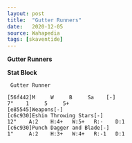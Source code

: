 ```yaml
---
layout: post
title:  "Gutter Runners"
date:   2020-12-05
source: Wahapedia
tags: [skaventide]
---
```


**Gutter Runners**

**Stat Block**
```
 Gutter Runner
```

```
[56f442]M     W     B     Sa    [-]
7"    1     5     5+    
[e85545]Weapons[-]
[c6c930]Eshin Throwing Stars[-]
12"    A:2    H:4+   W:5+   R:-    D:1   
[c6c930]Punch Dagger and Blade[-]
1"     A:2    H:3+   W:4+   R:-1   D:1   
```



